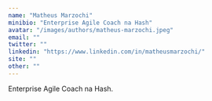 ```yaml
---
name: "Matheus Marzochi"
minibio: "Enterprise Agile Coach na Hash"
avatar: "/images/authors/matheus-marzochi.jpeg"
email: ""
twitter: ""
linkedin: "https://www.linkedin.com/in/matheusmarzochi/"
site: ""
other: ""
---
```


Enterprise Agile Coach na Hash.

